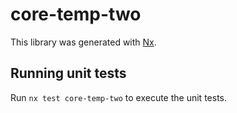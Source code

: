 # core-temp-two

This library was generated with [Nx](https://nx.dev).

## Running unit tests

Run `nx test core-temp-two` to execute the unit tests.

